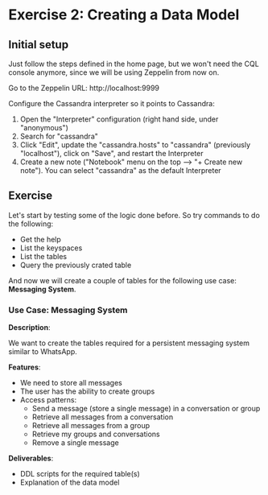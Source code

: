 # Exercise 2: Creating a Data Model

## Initial setup

Just follow the steps defined in the home page, but we won't need the CQL console anymore, since we will be using Zeppelin from now on.

Go to the Zeppelin URL: http://localhost:9999

Configure the Cassandra interpreter so it points to Cassandra:

1. Open the "Interpreter" configuration (right hand side, under "anonymous")
2. Search for "cassandra"
3. Click "Edit", update the "cassandra.hosts" to "cassandra" (previously "localhost"), click on "Save", and restart the Interpreter
4. Create a new note ("Notebook" menu on the top --> "+ Create new note"). You can select "cassandra" as the default Interpreter

## Exercise

Let's start by testing some of the logic done before. So try commands to do the following:

* Get the help
* List the keyspaces
* List the tables
* Query the previously crated table

And now we will create a couple of tables for the following use case: **Messaging System**.

### Use Case: Messaging System

**Description**:

We want to create the tables required for a persistent messaging system similar to WhatsApp.

**Features**:

* We need to store all messages
* The user has the ability to create groups
* Access patterns:
  * Send a message (store a single message) in a conversation or group
  * Retrieve all messages from a conversation
  * Retrieve all messages from a group
  * Retrieve my groups and conversations
  * Remove a single message

**Deliverables**:

* DDL scripts for the required table(s)
* Explanation of the data model